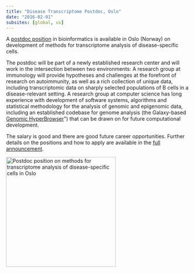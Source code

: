 ```yaml
---
title: "Disease Transcriptome Postdoc, Oslo"
date: "2016-02-01"
subsites: [global, us]
---
```

A [postdoc position](http://uio.easycruit.com/vacancy/1566797/64290?iso=no) in bioinformatics is available in Oslo (Norway) on development of methods for transcriptome analysis of disease-specific cells.

The postdoc will be part of a newly established research center and will work in the intersection between two environments: A research group at immunology will provide hypotheses and challenges at the forefront of research on autoimmunity, as well as a rich collection of unique data, including transcriptomic data on sharply selected populations of B cells in a disease-relevant setting. A research group at computer science has long experience with development of software systems, algorithms and statistical methodology for the analysis of genomic and epigenomic data, including an established codebase for genome analysis (the Galaxy-based [Genomic HyperBrowser](https://hyperbrowser.uio.no/hb/)") that can be drawn on for future computational development.

The salary is good and there are good future career opportunities. Further details on the positions and how to apply are available in the [full announcement](http://uio.easycruit.com/vacancy/1566797/64290?iso=no).

<div class='center'><a href='http://uio.easycruit.com/vacancy/1566797/64290?iso=no'><img src="/images/logos/UiOLogo.png" alt="Postdoc position on methods for transcriptome analysis of disease-specific cells in Oslo" width="300" /></a></div>
